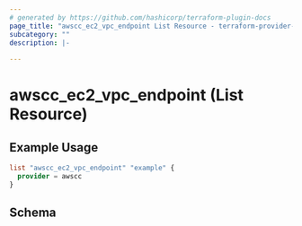```yaml
---
# generated by https://github.com/hashicorp/terraform-plugin-docs
page_title: "awscc_ec2_vpc_endpoint List Resource - terraform-provider-awscc"
subcategory: ""
description: |-
  
---
```


# awscc_ec2_vpc_endpoint (List Resource)



## Example Usage

```terraform
list "awscc_ec2_vpc_endpoint" "example" {
  provider = awscc
}
```

<!-- schema generated by tfplugindocs -->
## Schema

